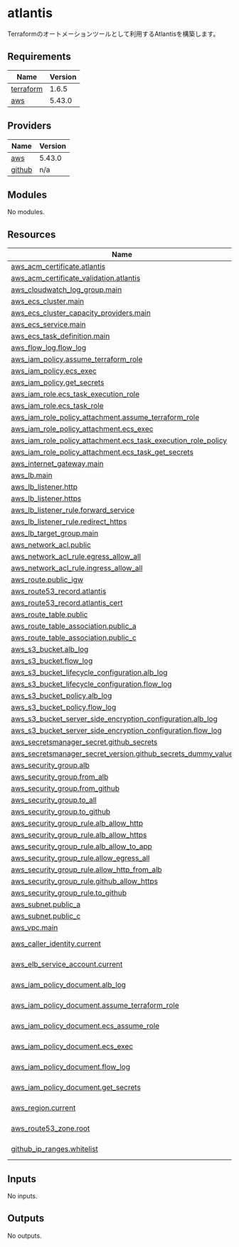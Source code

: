 # atlantis

Terraformのオートメーションツールとして利用するAtlantisを構築します。

## Requirements

| Name | Version |
|------|---------|
| <a name="requirement_terraform"></a> [terraform](#requirement\_terraform) | 1.6.5 |
| <a name="requirement_aws"></a> [aws](#requirement\_aws) | 5.43.0 |

## Providers

| Name | Version |
|------|---------|
| <a name="provider_aws"></a> [aws](#provider\_aws) | 5.43.0 |
| <a name="provider_github"></a> [github](#provider\_github) | n/a |

## Modules

No modules.

## Resources

| Name | Type |
|------|------|
| [aws_acm_certificate.atlantis](https://registry.terraform.io/providers/hashicorp/aws/5.43.0/docs/resources/acm_certificate) | resource |
| [aws_acm_certificate_validation.atlantis](https://registry.terraform.io/providers/hashicorp/aws/5.43.0/docs/resources/acm_certificate_validation) | resource |
| [aws_cloudwatch_log_group.main](https://registry.terraform.io/providers/hashicorp/aws/5.43.0/docs/resources/cloudwatch_log_group) | resource |
| [aws_ecs_cluster.main](https://registry.terraform.io/providers/hashicorp/aws/5.43.0/docs/resources/ecs_cluster) | resource |
| [aws_ecs_cluster_capacity_providers.main](https://registry.terraform.io/providers/hashicorp/aws/5.43.0/docs/resources/ecs_cluster_capacity_providers) | resource |
| [aws_ecs_service.main](https://registry.terraform.io/providers/hashicorp/aws/5.43.0/docs/resources/ecs_service) | resource |
| [aws_ecs_task_definition.main](https://registry.terraform.io/providers/hashicorp/aws/5.43.0/docs/resources/ecs_task_definition) | resource |
| [aws_flow_log.flow_log](https://registry.terraform.io/providers/hashicorp/aws/5.43.0/docs/resources/flow_log) | resource |
| [aws_iam_policy.assume_terraform_role](https://registry.terraform.io/providers/hashicorp/aws/5.43.0/docs/resources/iam_policy) | resource |
| [aws_iam_policy.ecs_exec](https://registry.terraform.io/providers/hashicorp/aws/5.43.0/docs/resources/iam_policy) | resource |
| [aws_iam_policy.get_secrets](https://registry.terraform.io/providers/hashicorp/aws/5.43.0/docs/resources/iam_policy) | resource |
| [aws_iam_role.ecs_task_execution_role](https://registry.terraform.io/providers/hashicorp/aws/5.43.0/docs/resources/iam_role) | resource |
| [aws_iam_role.ecs_task_role](https://registry.terraform.io/providers/hashicorp/aws/5.43.0/docs/resources/iam_role) | resource |
| [aws_iam_role_policy_attachment.assume_terraform_role](https://registry.terraform.io/providers/hashicorp/aws/5.43.0/docs/resources/iam_role_policy_attachment) | resource |
| [aws_iam_role_policy_attachment.ecs_exec](https://registry.terraform.io/providers/hashicorp/aws/5.43.0/docs/resources/iam_role_policy_attachment) | resource |
| [aws_iam_role_policy_attachment.ecs_task_execution_role_policy](https://registry.terraform.io/providers/hashicorp/aws/5.43.0/docs/resources/iam_role_policy_attachment) | resource |
| [aws_iam_role_policy_attachment.ecs_task_get_secrets](https://registry.terraform.io/providers/hashicorp/aws/5.43.0/docs/resources/iam_role_policy_attachment) | resource |
| [aws_internet_gateway.main](https://registry.terraform.io/providers/hashicorp/aws/5.43.0/docs/resources/internet_gateway) | resource |
| [aws_lb.main](https://registry.terraform.io/providers/hashicorp/aws/5.43.0/docs/resources/lb) | resource |
| [aws_lb_listener.http](https://registry.terraform.io/providers/hashicorp/aws/5.43.0/docs/resources/lb_listener) | resource |
| [aws_lb_listener.https](https://registry.terraform.io/providers/hashicorp/aws/5.43.0/docs/resources/lb_listener) | resource |
| [aws_lb_listener_rule.forward_service](https://registry.terraform.io/providers/hashicorp/aws/5.43.0/docs/resources/lb_listener_rule) | resource |
| [aws_lb_listener_rule.redirect_https](https://registry.terraform.io/providers/hashicorp/aws/5.43.0/docs/resources/lb_listener_rule) | resource |
| [aws_lb_target_group.main](https://registry.terraform.io/providers/hashicorp/aws/5.43.0/docs/resources/lb_target_group) | resource |
| [aws_network_acl.public](https://registry.terraform.io/providers/hashicorp/aws/5.43.0/docs/resources/network_acl) | resource |
| [aws_network_acl_rule.egress_allow_all](https://registry.terraform.io/providers/hashicorp/aws/5.43.0/docs/resources/network_acl_rule) | resource |
| [aws_network_acl_rule.ingress_allow_all](https://registry.terraform.io/providers/hashicorp/aws/5.43.0/docs/resources/network_acl_rule) | resource |
| [aws_route.public_igw](https://registry.terraform.io/providers/hashicorp/aws/5.43.0/docs/resources/route) | resource |
| [aws_route53_record.atlantis](https://registry.terraform.io/providers/hashicorp/aws/5.43.0/docs/resources/route53_record) | resource |
| [aws_route53_record.atlantis_cert](https://registry.terraform.io/providers/hashicorp/aws/5.43.0/docs/resources/route53_record) | resource |
| [aws_route_table.public](https://registry.terraform.io/providers/hashicorp/aws/5.43.0/docs/resources/route_table) | resource |
| [aws_route_table_association.public_a](https://registry.terraform.io/providers/hashicorp/aws/5.43.0/docs/resources/route_table_association) | resource |
| [aws_route_table_association.public_c](https://registry.terraform.io/providers/hashicorp/aws/5.43.0/docs/resources/route_table_association) | resource |
| [aws_s3_bucket.alb_log](https://registry.terraform.io/providers/hashicorp/aws/5.43.0/docs/resources/s3_bucket) | resource |
| [aws_s3_bucket.flow_log](https://registry.terraform.io/providers/hashicorp/aws/5.43.0/docs/resources/s3_bucket) | resource |
| [aws_s3_bucket_lifecycle_configuration.alb_log](https://registry.terraform.io/providers/hashicorp/aws/5.43.0/docs/resources/s3_bucket_lifecycle_configuration) | resource |
| [aws_s3_bucket_lifecycle_configuration.flow_log](https://registry.terraform.io/providers/hashicorp/aws/5.43.0/docs/resources/s3_bucket_lifecycle_configuration) | resource |
| [aws_s3_bucket_policy.alb_log](https://registry.terraform.io/providers/hashicorp/aws/5.43.0/docs/resources/s3_bucket_policy) | resource |
| [aws_s3_bucket_policy.flow_log](https://registry.terraform.io/providers/hashicorp/aws/5.43.0/docs/resources/s3_bucket_policy) | resource |
| [aws_s3_bucket_server_side_encryption_configuration.alb_log](https://registry.terraform.io/providers/hashicorp/aws/5.43.0/docs/resources/s3_bucket_server_side_encryption_configuration) | resource |
| [aws_s3_bucket_server_side_encryption_configuration.flow_log](https://registry.terraform.io/providers/hashicorp/aws/5.43.0/docs/resources/s3_bucket_server_side_encryption_configuration) | resource |
| [aws_secretsmanager_secret.github_secrets](https://registry.terraform.io/providers/hashicorp/aws/5.43.0/docs/resources/secretsmanager_secret) | resource |
| [aws_secretsmanager_secret_version.github_secrets_dummy_value](https://registry.terraform.io/providers/hashicorp/aws/5.43.0/docs/resources/secretsmanager_secret_version) | resource |
| [aws_security_group.alb](https://registry.terraform.io/providers/hashicorp/aws/5.43.0/docs/resources/security_group) | resource |
| [aws_security_group.from_alb](https://registry.terraform.io/providers/hashicorp/aws/5.43.0/docs/resources/security_group) | resource |
| [aws_security_group.from_github](https://registry.terraform.io/providers/hashicorp/aws/5.43.0/docs/resources/security_group) | resource |
| [aws_security_group.to_all](https://registry.terraform.io/providers/hashicorp/aws/5.43.0/docs/resources/security_group) | resource |
| [aws_security_group.to_github](https://registry.terraform.io/providers/hashicorp/aws/5.43.0/docs/resources/security_group) | resource |
| [aws_security_group_rule.alb_allow_http](https://registry.terraform.io/providers/hashicorp/aws/5.43.0/docs/resources/security_group_rule) | resource |
| [aws_security_group_rule.alb_allow_https](https://registry.terraform.io/providers/hashicorp/aws/5.43.0/docs/resources/security_group_rule) | resource |
| [aws_security_group_rule.alb_allow_to_app](https://registry.terraform.io/providers/hashicorp/aws/5.43.0/docs/resources/security_group_rule) | resource |
| [aws_security_group_rule.allow_egress_all](https://registry.terraform.io/providers/hashicorp/aws/5.43.0/docs/resources/security_group_rule) | resource |
| [aws_security_group_rule.allow_http_from_alb](https://registry.terraform.io/providers/hashicorp/aws/5.43.0/docs/resources/security_group_rule) | resource |
| [aws_security_group_rule.github_allow_https](https://registry.terraform.io/providers/hashicorp/aws/5.43.0/docs/resources/security_group_rule) | resource |
| [aws_security_group_rule.to_github](https://registry.terraform.io/providers/hashicorp/aws/5.43.0/docs/resources/security_group_rule) | resource |
| [aws_subnet.public_a](https://registry.terraform.io/providers/hashicorp/aws/5.43.0/docs/resources/subnet) | resource |
| [aws_subnet.public_c](https://registry.terraform.io/providers/hashicorp/aws/5.43.0/docs/resources/subnet) | resource |
| [aws_vpc.main](https://registry.terraform.io/providers/hashicorp/aws/5.43.0/docs/resources/vpc) | resource |
| [aws_caller_identity.current](https://registry.terraform.io/providers/hashicorp/aws/5.43.0/docs/data-sources/caller_identity) | data source |
| [aws_elb_service_account.current](https://registry.terraform.io/providers/hashicorp/aws/5.43.0/docs/data-sources/elb_service_account) | data source |
| [aws_iam_policy_document.alb_log](https://registry.terraform.io/providers/hashicorp/aws/5.43.0/docs/data-sources/iam_policy_document) | data source |
| [aws_iam_policy_document.assume_terraform_role](https://registry.terraform.io/providers/hashicorp/aws/5.43.0/docs/data-sources/iam_policy_document) | data source |
| [aws_iam_policy_document.ecs_assume_role](https://registry.terraform.io/providers/hashicorp/aws/5.43.0/docs/data-sources/iam_policy_document) | data source |
| [aws_iam_policy_document.ecs_exec](https://registry.terraform.io/providers/hashicorp/aws/5.43.0/docs/data-sources/iam_policy_document) | data source |
| [aws_iam_policy_document.flow_log](https://registry.terraform.io/providers/hashicorp/aws/5.43.0/docs/data-sources/iam_policy_document) | data source |
| [aws_iam_policy_document.get_secrets](https://registry.terraform.io/providers/hashicorp/aws/5.43.0/docs/data-sources/iam_policy_document) | data source |
| [aws_region.current](https://registry.terraform.io/providers/hashicorp/aws/5.43.0/docs/data-sources/region) | data source |
| [aws_route53_zone.root](https://registry.terraform.io/providers/hashicorp/aws/5.43.0/docs/data-sources/route53_zone) | data source |
| [github_ip_ranges.whitelist](https://registry.terraform.io/providers/hashicorp/github/latest/docs/data-sources/ip_ranges) | data source |

## Inputs

No inputs.

## Outputs

No outputs.
